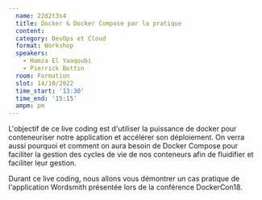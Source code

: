 ```yaml
---
  name: 22d2t3s4
  title: Docker & Docker Compose par la pratique
  content:
  category: DevOps et Cloud
  format: Workshop
  speakers: 
    - Hamza El Yaaqoubi
    - Pierrick Bottin
  room: Formation
  slot: 14/10/2022
  time_start: '13:30'
  time_end: '15:15'
  ampm: pm
---
```

L'objectif de ce live coding est d'utiliser la puissance de docker pour conteneuriser notre application et accélérer son déploiement. 
On verra aussi pourquoi et comment on aura besoin de Docker Compose pour faciliter la gestion des cycles de vie de nos conteneurs afin de fluidifier et faciliter leur gestion. 

Durant ce live coding, nous allons vous démontrer un cas pratique de l'application Wordsmith présentée lors de la conférence DockerCon18.
